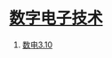 # [数字电子技术](https://github.com/Gaotianhe/Learninglist/labels/%E6%95%B0%E7%94%B5)

1. [数电3.10](https://github.com/Gaotianhe/Learninglist/issues/29)

